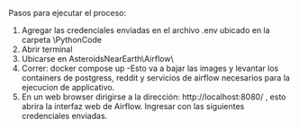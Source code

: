Pasos para ejecutar el proceso:

1) Agregar las credenciales enviadas en el archivo .env ubicado en la carpeta \PythonCode
2) Abrir terminal
3) Ubicarse en AsteroidsNearEarth\Airflow\
4) Correr: docker compose up 
    -Esto va a bajar las images y levantar los containers de postgress, reddit  y servicios de airflow necesarios para la ejecucion de applicativo.
5) En un web browser dirigirse a la dirección: http://localhost:8080/ , esto abrira la interfaz web de Airflow. Ingresar con las siguientes credenciales enviadas.





